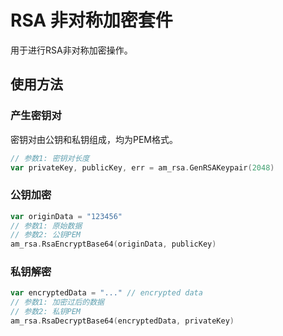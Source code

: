 # RSA 非对称加密套件
用于进行RSA非对称加密操作。

## 使用方法
### 产生密钥对
密钥对由公钥和私钥组成，均为PEM格式。
```go
// 参数1: 密钥对长度
var privateKey, publicKey, err = am_rsa.GenRSAKeypair(2048)
```

### 公钥加密
```go
var originData = "123456"
// 参数1: 原始数据
// 参数2: 公钥PEM
am_rsa.RsaEncryptBase64(originData, publicKey)
```

### 私钥解密
```go
var encryptedData = "..." // encrypted data
// 参数1: 加密过后的数据
// 参数2: 私钥PEM
am_rsa.RsaDecryptBase64(encryptedData, privateKey)
```